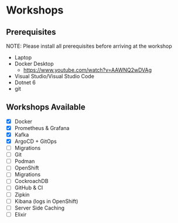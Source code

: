 # Workshops

## Prerequisites

NOTE: Please install all prerequisites before arriving at the workshop

- Laptop
- Docker Desktop
  - https://www.youtube.com/watch?v=AAWNQ2wDVAg
- Visual Studio/Visual Studio Code
- Dotnet 6
- git

## Workshops Available

- [X] Docker
- [X] Prometheus & Grafana
- [X] Kafka
- [X] ArgoCD + GitOps
- [ ] Migrations
- [ ] Git
- [ ] Podman
- [ ] OpenShift
- [ ] Migrations
- [ ] CockroachDB
- [ ] GitHub & CI
- [ ] Zipkin
- [ ] Kibana (logs in OpenShift)
- [ ] Server Side Caching
- [ ] Elixir